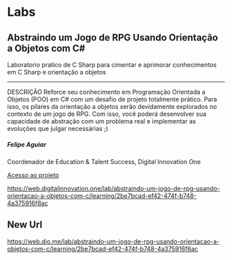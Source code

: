 # Labs

## Abstraindo um Jogo de RPG Usando Orientação a Objetos com C#

Laboratorio pratico de C Sharp para cimentar e aprimorar conhecimentos em C Sharp e orientação a objetos

---

DESCRIÇÃO
Reforce seu conhecimento em Programação Orientada a Objetos (POO) em C# com um desafio de projeto totalmente prático. Para isso, os pilares da orientação a objetos serão devidamente explorados no contexto de um jogo de RPG. Com isso, você poderá desenvolver sua capacidade de abstração com um problema real e implementar as evoluções que julgar necessárias ;)

##### Felipe Aguiar
Coordenador de Education & Talent Success, Digital Innovation One

[Acesso ao projeto](https://web.digitalinnovation.one/lab/abstraindo-um-jogo-de-rpg-usando-orientacao-a-objetos-com-c/learning/2be7bcad-ef42-474f-b748-4a375916f8ac)

https://web.digitalinnovation.one/lab/abstraindo-um-jogo-de-rpg-usando-orientacao-a-objetos-com-c/learning/2be7bcad-ef42-474f-b748-4a375916f8ac


## New Url
https://web.dio.me/lab/abstraindo-um-jogo-de-rpg-usando-orientacao-a-objetos-com-c/learning/2be7bcad-ef42-474f-b748-4a375916f8ac
